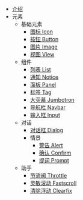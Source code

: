 - [介绍]()
- 元素
  - 基础元素
    - [图标 Icon](elements/basics/icon.md)
    - [按钮 Button](elements/basics/button.md)
    - [图片 Image](elements/basics/image.md)
    - [视图 View](elements/basics/view.md)
  - 组件
    - [列表 List](elements/components/list.md)
    - [通知 Notice](elements/components/notice.md)
    - [面板 Panel](elements/components/panel.md)
    - [标签 Tag](elements/components/tag.md)
    - [大荧幕 Jumbotron](elements/components/jumbotron.md)
    - [导航栏 Navbar](elements/components/navbar.md)
    - [输入框 Input](elements/components/input.md)
  - 对话
    - [对话框 Dialog](elements/dialogs/dialog.md)
    - 情景
      - [警告 Alert](elements/dialogs/modals/alert.md)
      - [确认 Confirm](elements/dialogs/modals/confirm.md)
      - [提词 Prompt](elements/dialogs/modals/prompt.md)
  - 助手
    - [节流阀 Throttle](elements/helpers/throttle.md)
    - [灵敏滚动 Fastscroll](elements/helpers/fastscroll.md)
    - [清除浮动 Clearfix](elements/helpers/clearfix.md)
